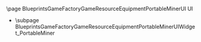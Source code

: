 \page BlueprintsGameFactoryGameResourceEquipmentPortableMinerUI UI
- \subpage BlueprintsGameFactoryGameResourceEquipmentPortableMinerUIWidget_PortableMiner
